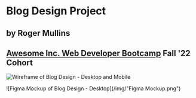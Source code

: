 # Blog Design Project
## by Roger Mullins
## [Awesome Inc. Web Developer Bootcamp](https://www.awesomeinc.org/bootcamp) Fall '22 Cohort

![Wireframe of Blog Design - Desktop and Mobile](/img/blog-design-lg.jpg)

![Figma Mockup of Blog Design - Desktop](/img/"Figma Mockup.png")
